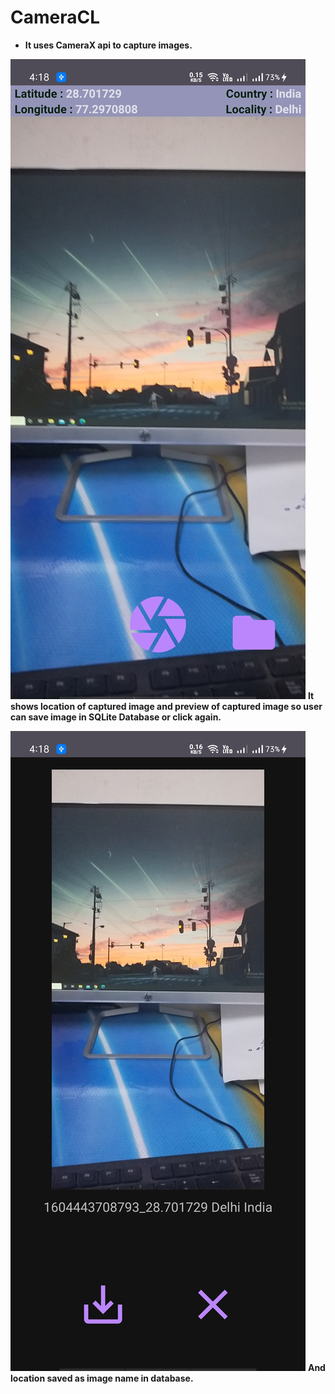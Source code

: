 # CameraCL

- **It uses CameraX api to capture images.**



![](screenshots/cameraX1.jpg)
**It shows location of captured image and preview of captured image so user can save image in SQLite Database or click again.**



![](screenshots/cameraX2.jpg)
 **And location saved as image name in database.**
